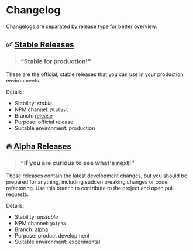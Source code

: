 # Changelog

Changelogs are separated by release type for better overview.

## ✅ [Stable Releases][log_release]

> ### “Stable for production!”

These are the official, stable releases that you can use in your production environments.

Details:
- Stability: *stable*
- NPM channel: `@latest`
- Branch: [release][branch_release]
- Purpose: official release
- Suitable environment: production

<!--## ⚠️ [Beta Releases][log_beta]

> ### “Please try out, we’d love your feedback!”

These are releases that are pretty stable, but may have still some bugs to be fixed before official release.

Details:
- Stability: *pretty stable*
- NPM channel: `@beta`
- Branch: [beta][branch_beta]
- Purpose: feature maturation
- Suitable environment: development -->

## 🔥 [Alpha Releases][log_alpha]

> ### “If you are curious to see what's next!”

These releases contain the latest development changes, but you should be prepared for anything, including sudden breaking changes or code refactoring. Use this branch to contribute to the project and open pull requests.

Details:
- Stability: *unstable*
- NPM channel: `@alpha`
- Branch: [alpha][branch_alpha]
- Purpose: product development
- Suitable environment: experimental


[log_release]: https://github.com/parse-community/parse-server/blob/release/CHANGELOG.md
<!--[log_release]: https://github.com/parse-community/parse-server/blob/release/changelogs/CHANGELOG_release.md -->
[log_beta]: https://github.com/parse-community/parse-server/blob/beta/changelogs/CHANGELOG_beta.md
[log_alpha]: https://github.com/parse-community/parse-server/blob/alpha/changelogs/CHANGELOG_alpha.md
[branch_release]: https://github.com/parse-community/parse-server/tree/release
[branch_beta]: https://github.com/parse-community/parse-server/tree/beta
[branch_alpha]: https://github.com/parse-community/parse-server/tree/alpha
